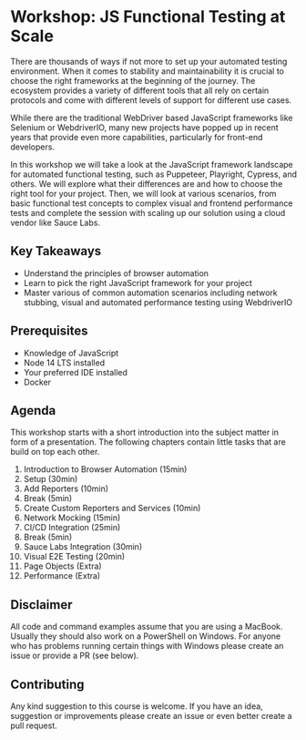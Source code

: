 # Workshop: JS Functional Testing at Scale

There are thousands of ways if not more to set up your automated testing environment. When it comes to stability and maintainability it is crucial to choose the right frameworks at the beginning of the journey. The ecosystem provides a variety of different tools that all rely on certain protocols and come with different levels of support for different use cases.

While there are the traditional WebDriver based JavaScript frameworks like Selenium or WebdriverIO, many new projects have popped up in recent years that provide even more capabilities, particularly for front-end developers.

In this workshop we will take a look at the JavaScript framework landscape for automated functional testing, such as Puppeteer, Playright, Cypress, and others. We will explore what their differences are and how to choose the right tool for your project. Then, we will look at various scenarios, from basic functional test concepts to complex visual and frontend performance tests and complete the session with scaling up our solution using a cloud vendor like Sauce Labs.

## Key Takeaways

- Understand the principles of browser automation
- Learn to pick the right JavaScript framework for your project
- Master various of common automation scenarios including network stubbing, visual and automated performance testing using WebdriverIO

## Prerequisites

- Knowledge of JavaScript
- Node 14 LTS installed
- Your preferred IDE installed
- Docker

## Agenda

This workshop starts with a short introduction into the subject matter in form of a presentation. The following chapters contain little tasks that are build on top each other.

1. Introduction to Browser Automation (15min)
1. Setup (30min)
1. Add Reporters (10min)
1. Break (5min)
1. Create Custom Reporters and Services (10min)
1. Network Mocking (15min)
1. CI/CD Integration (25min)
1. Break (5min)
1. Sauce Labs Integration (30min)
1. Visual E2E Testing (20min)
1. Page Objects (Extra)
1. Performance (Extra)

## Disclaimer
All code and command examples assume that you are using a MacBook. Usually they should also work on a PowerShell on Windows. For anyone who has problems running certain things with Windows please create an issue or provide a PR (see below).

## Contributing
Any kind suggestion to this course is welcome. If you have an idea, suggestion or improvements please create an issue or even better create a pull request.
